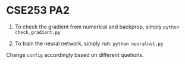 # CSE253 PA2
1. To check the gradient from numerical and backprop, simply
```python check_gradient.py```

2. To train the neural network, simply run:
```python neuralnet.py```

Change `config` accordingly based on different quetions.
